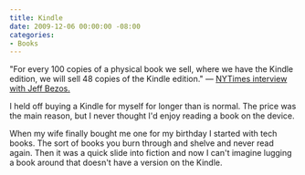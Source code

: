 ```yaml
---
title: Kindle
date: 2009-12-06 00:00:00 -08:00
categories:
- Books
---
```


<p>"For every 100 copies of a physical book we sell, where we have the Kindle edition, we will sell 48 copies of the Kindle edition." &#8212; <a href="http://www.nytimes.com/2009/12/06/magazine/06fob-q4-t.html?_r=1">NYTimes interview with Jeff Bezos.</a></p>

<p>I held off buying a Kindle for myself for longer than is normal. The price was the main reason, but I never thought I'd enjoy reading a book on the device. </p>

<p>When my wife finally bought me one for my birthday I started with tech books. The sort of books you burn through and shelve and never read again. Then it was a quick slide into fiction and now I can't imagine lugging a book around that doesn't have a version on the Kindle. </p>
